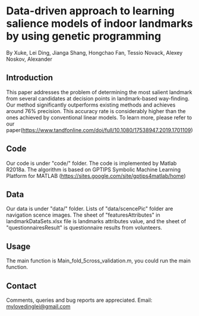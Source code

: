 # Data-driven approach to learning salience models of indoor landmarks by using genetic programming
By Xuke, Lei Ding, Jianga Shang, Hongchao Fan, Tessio Novack, Alexey Noskov, Alexander

## Introduction

This paper addresses the problem of determining the 
most salient landmark from several candidates at decision 
points in landmark-based way-finding. Our method significantly 
outperforms existing methods and achieves around 76% precision.
This accuracy rate is considerably higher than the ones achieved 
by conventional linear models. To learn more, please refer to our paper(https://www.tandfonline.com/doi/full/10.1080/17538947.2019.1701109)

## Code
Our code is under "code/" folder. 
The code is implemented by Matlab R2018a.
The algorithm is based on GPTIPS Symbolic Machine Learning Platform 
for MATLAB (https://sites.google.com/site/gptips4matlab/home)

## Data
Our data is under "data/" folder. 
Lists of "data/scencePic" folder are navigation scence images.
The sheet of "featuresAttributes" in landmarkDataSets.xlsx file is 
landmarks attributes value, and the sheet of "questionnairesResult" 
is questionnaire results from volunteers.

## Usage
The main function is Main_fold_5cross_validation.m, you could run the main function.

## Contact
Comments, queries and bug reports are appreciated.
Email: mylovedinglei@gmail.com
